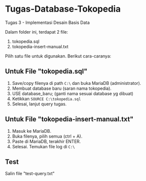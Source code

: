 # Tugas-Database-Tokopedia
Tugas 3 - Implementasi Desain Basis Data

Dalam folder ini, terdapat 2 file:
1. tokopedia.sql
2. tokopedia-insert-manual.txt

Pilih satu file untuk digunakan. Berikut cara-caranya:

## Untuk File "tokopedia.sql"

1. Save/copy filenya di path ```C:\``` dan buka MariaDB (administrator).
2. Membuat database baru (saran nama tokopedia).
3. USE database_baru; (ganti nama sesuai database yg dibuat)
4. Ketikkan ```SOURCE C:\tokopedia.sql```
7. Selesai, lanjut query tugas.

## Untuk File "tokopedia-insert-manual.txt"

1. Masuk ke MariaDB.
2. Buka filenya, pilih semua (ctrl + A).
3. Paste di MariaDB, terakhir ENTER.
4. Selesai. Temukan file log di ```C:\```

## Test
Salin file "test-query.txt"
